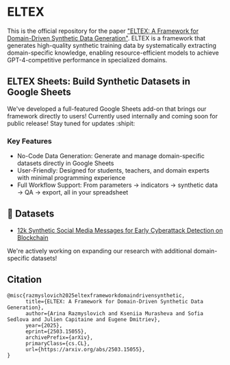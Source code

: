 # ELTEX
This is the official repository for the paper ["ELTEX: A Framework for Domain-Driven Synthetic Data Generation"](https://arxiv.org/abs/2503.15055). ELTEX is a framework that generates high-quality synthetic training data by systematically extracting domain-specific knowledge, enabling resource-efficient models to achieve GPT-4-competitive performance in specialized domains.

## ELTEX Sheets: Build Synthetic Datasets in Google Sheets
We've developed a full-featured Google Sheets add-on that brings our framework directly to users! Currently used internally and coming soon for public release! Stay tuned for updates :shipit:

### Key Features
- No-Code Data Generation: Generate and manage domain-specific datasets directly in Google Sheets
- User-Friendly: Designed for students, teachers, and domain experts with minimal programming experience
- Full Workflow Support: From parameters → indicators → synthetic data → QA → export, all in your spreadsheet

## 🤗 Datasets
- [12k Synthetic Social Media Messages for Early Cyberattack Detection on Blockchain](https://huggingface.co/datasets/dn-institute/cyberattack-blockchain-synth)

We're actively working on expanding our research with additional domain-specific datasets!

## Citation
```
@misc{razmyslovich2025eltexframeworkdomaindrivensynthetic,
      title={ELTEX: A Framework for Domain-Driven Synthetic Data Generation}, 
      author={Arina Razmyslovich and Kseniia Murasheva and Sofia Sedlova and Julien Capitaine and Eugene Dmitriev},
      year={2025},
      eprint={2503.15055},
      archivePrefix={arXiv},
      primaryClass={cs.CL},
      url={https://arxiv.org/abs/2503.15055}, 
}
```
